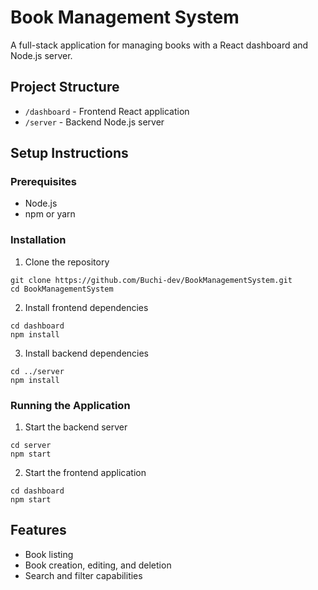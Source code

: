 # Book Management System

A full-stack application for managing books with a React dashboard and Node.js server.

## Project Structure

- `/dashboard` - Frontend React application
- `/server` - Backend Node.js server

## Setup Instructions

### Prerequisites
- Node.js
- npm or yarn

### Installation

1. Clone the repository
```
git clone https://github.com/Buchi-dev/BookManagementSystem.git
cd BookManagementSystem
```

2. Install frontend dependencies
```
cd dashboard
npm install
```

3. Install backend dependencies
```
cd ../server
npm install
```

### Running the Application

1. Start the backend server
```
cd server
npm start
```

2. Start the frontend application
```
cd dashboard
npm start
```

## Features

- Book listing
- Book creation, editing, and deletion
- Search and filter capabilities 